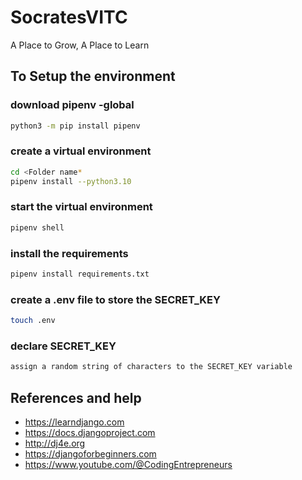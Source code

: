 # SocratesVITC
A Place to Grow, A Place to Learn

## To Setup the environment

### download pipenv -global
```bash
python3 -m pip install pipenv
```

### create a virtual environment
```bash
cd <Folder name*
pipenv install --python3.10
```

### start the virtual environment
```bash
pipenv shell
```

### install the requirements
```bash
pipenv install requirements.txt
```

### create a .env file to store the SECRET_KEY
```bash
touch .env
```

### declare SECRET_KEY 
```bash
assign a random string of characters to the SECRET_KEY variable
```

## References and help

* https://learndjango.com
* https://docs.djangoproject.com
* http://dj4e.org
* https://djangoforbeginners.com
* https://www.youtube.com/@CodingEntrepreneurs